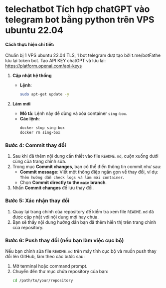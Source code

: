# telechatbot Tích hợp chatGPT vào telegram bot bằng python trên VPS ubuntu 22.04

#### Cách thực hiện chi tiết:
Chuẩn bị 1 VPS ubuntu 22.04 TLS, 1 bot telegram đượ tạo bởi t.me/botFathe lưu lại token bot.
Tạo API KEY chatGPT và lưu lại: https://platform.openai.com/api-keys
1. **Cập nhật hệ thống**
   - **Lệnh**:
     ```bash
     sudo apt-get update -y
     ```

2. **Làm mới**
   - **Mô tả**: Lệnh này để dừng và xóa container `sing-box`.
   - **Các lệnh**:
     ```bash
     docker stop sing-box
     docker rm sing-box
     ```

### Bước 4: Commit thay đổi

1. Sau khi đã thêm nội dung cần thiết vào file `README.md`, cuộn xuống dưới cùng của trang chỉnh sửa.
2. Trong mục **Commit changes**, bạn có thể điền thông tin commit như sau:
   - **Commit message**: Viết một thông điệp ngắn gọn về thay đổi, ví dụ: `Thêm hướng dẫn check logs và làm mới container`.
   - Chọn **Commit directly to the `main` branch**.
3. Nhấn **Commit changes** để lưu thay đổi.

### Bước 5: Xác nhận thay đổi

1. Quay lại trang chính của repository để kiểm tra xem file `README.md` đã được cập nhật với nội dung mới hay chưa.
2. Bạn sẽ thấy nội dung hướng dẫn bạn đã thêm hiển thị trên trang chính của repository.

### Bước 6: Push thay đổi (nếu bạn làm việc cục bộ)

Nếu bạn chỉnh sửa file `README.md` trên máy tính cục bộ và muốn push thay đổi lên GitHub, làm theo các bước sau:

1. Mở terminal hoặc command prompt.
2. Chuyển đến thư mục chứa repository của bạn:
   ```bash
   cd /path/to/your/repository
